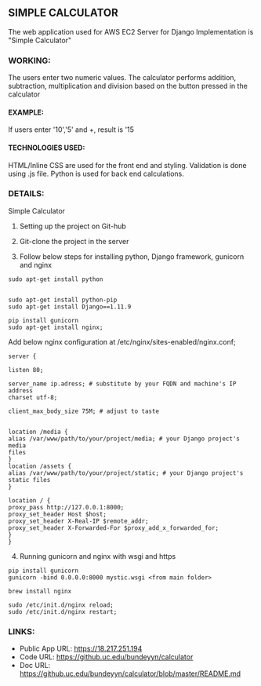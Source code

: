 ## SIMPLE CALCULATOR
The web application used for AWS EC2 Server for Django Implementation is "Simple Calculator"
 
### WORKING:
The users enter two numeric values. The calculator performs addition, subtraction, multiplication and division based on the button pressed in the calculator
 
#### EXAMPLE:
If users enter '10','5' and +, result is '15
 
#### TECHNOLOGIES USED:
HTML/Inline CSS are used for the front end and styling.
Validation is done using .js file.
Python is used for back end calculations.
 
### DETAILS:
Simple Calculator


1.	Setting up the project on Git-hub


2.	Git-clone the project in the server


3.	Follow below steps for installing python, Django framework, gunicorn and nginx
```
sudo apt-get install python


sudo apt-get install python-pip
sudo apt-get install Django==1.11.9

pip install gunicorn
sudo apt-get install nginx;
```
Add below nginx configuration at /etc/nginx/sites-enabled/nginx.conf;
```
server {

listen 80;

server_name ip.adress; # substitute by your FQDN and machine's IP address
charset utf-8;

client_max_body_size 75M; # adjust to taste


location /media {
alias /var/www/path/to/your/project/media; # your Django project's media
files
}
location /assets {
alias /var/www/path/to/your/project/static; # your Django project's
static files
}

location / {
proxy_pass http://127.0.0.1:8000;
proxy_set_header Host $host;
proxy_set_header X-Real-IP $remote_addr;
proxy_set_header X-Forwarded-For $proxy_add_x_forwarded_for;
}
}
```
4.	Running gunicorn and nginx with wsgi and https
```
pip install gunicorn
gunicorn -bind 0.0.0.0:8000 mystic.wsgi <from main folder>

brew install nginx

sudo /etc/init.d/nginx reload;
sudo /etc/init.d/nginx restart;
```
 
### LINKS:
* Public App URL: https://18.217.251.194
* Code URL: https://github.uc.edu/bundeyyn/calculator
* Doc URL: https://github.uc.edu/bundeyyn/calculator/blob/master/README.md
